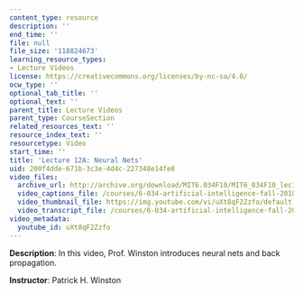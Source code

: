 ```yaml
---
content_type: resource
description: ''
end_time: ''
file: null
file_size: '118824673'
learning_resource_types:
- Lecture Videos
license: https://creativecommons.org/licenses/by-nc-sa/4.0/
ocw_type: ''
optional_tab_title: ''
optional_text: ''
parent_title: Lecture Videos
parent_type: CourseSection
related_resources_text: ''
resource_index_text: ''
resourcetype: Video
start_time: ''
title: 'Lecture 12A: Neural Nets'
uid: 200f4dde-671b-3c3e-4d4c-227348e14fe8
video_files:
  archive_url: http://archive.org/download/MIT6.034F10/MIT6_034F10_lec12A_300k.mp4
  video_captions_file: /courses/6-034-artificial-intelligence-fall-2010/4ba6f3e177fa506cb50bca51344e4df7_uXt8qF2Zzfo.vtt
  video_thumbnail_file: https://img.youtube.com/vi/uXt8qF2Zzfo/default.jpg
  video_transcript_file: /courses/6-034-artificial-intelligence-fall-2010/c71ebec415da437a775caf722efcc805_uXt8qF2Zzfo.pdf
video_metadata:
  youtube_id: uXt8qF2Zzfo
---
```


**Description**: In this video, Prof. Winston introduces neural nets and back propagation.

**Instructor**: Patrick H. Winston

